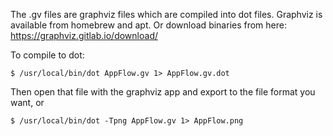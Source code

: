 The .gv files are graphviz files which are compiled into dot files. Graphviz is available from homebrew and apt. Or download binaries from here: https://graphviz.gitlab.io/download/

To compile to dot:

   `$ /usr/local/bin/dot AppFlow.gv 1> AppFlow.gv.dot`

Then open that file with the graphviz app and export to the file format you want, or

   `$ /usr/local/bin/dot -Tpng AppFlow.gv 1> AppFlow.png`

